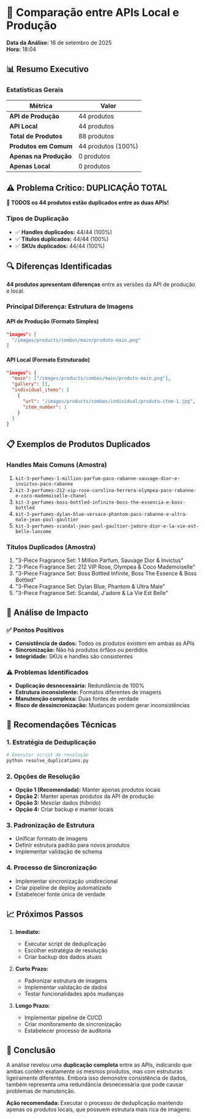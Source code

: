# 🔄 Comparação entre APIs Local e Produção

**Data da Análise:** 16 de setembro de 2025  
**Hora:** 18:04

## 📊 Resumo Executivo

### Estatísticas Gerais
| Métrica | Valor |
|---------|-------|
| **API de Produção** | 44 produtos |
| **API Local** | 44 produtos |
| **Total de Produtos** | 88 produtos |
| **Produtos em Comum** | 44 produtos (100%) |
| **Apenas na Produção** | 0 produtos |
| **Apenas Local** | 0 produtos |

## ⚠️ Problema Crítico: DUPLICAÇÃO TOTAL

**🚨 TODOS os 44 produtos estão duplicados entre as duas APIs!**

### Tipos de Duplicação
- ✅ **Handles duplicados:** 44/44 (100%)
- ✅ **Títulos duplicados:** 44/44 (100%)
- ✅ **SKUs duplicados:** 44/44 (100%)

## 🔍 Diferenças Identificadas

**44 produtos apresentam diferenças** entre as versões da API de produção e local.

### Principal Diferença: Estrutura de Imagens

#### API de Produção (Formato Simples)
```json
"images": [
  "/images/products/combos/main/produto-main.png"
]
```

#### API Local (Formato Estruturado)
```json
"images": {
  "main": ["/images/products/combos/main/produto-main.png"],
  "gallery": [],
  "individual_items": [
    {
      "url": "/images/products/combos/individual/produto-item-1.jpg",
      "item_number": 1
    }
  ]
}
```

## 📋 Exemplos de Produtos Duplicados

### Handles Mais Comuns (Amostra)
1. `kit-3-perfumes-1-million-parfum-paco-rabanne-sauvage-dior-e-invictus-paco-rabanne`
2. `kit-3-perfumes-212-vip-rose-carolina-herrera-olympea-paco-rabanne-e-coco-mademoiselle-chanel`
3. `kit-3-perfumes-boss-bottled-infinite-boss-the-essencia-e-boss-bottled`
4. `kit-3-perfumes-dylan-blue-versace-phantom-paco-rabanne-e-ultra-male-jean-paul-gaultier`
5. `kit-3-perfumes-scandal-jean-paul-gaultier-jadore-dior-e-la-vie-est-belle-lancome`

### Títulos Duplicados (Amostra)
1. "3-Piece Fragrance Set: 1 Million Parfum, Sauvage Dior & Invictus"
2. "3-Piece Fragrance Set: 212 VIP Rose, Olympea & Coco Mademoiselle"
3. "3-Piece Fragrance Set: Boss Bottled Infinite, Boss The Essence & Boss Bottled"
4. "3-Piece Fragrance Set: Dylan Blue, Phantom & Ultra Male"
5. "3-Piece Fragrance Set: Scandal, J'adore & La Vie Est Belle"

## 🎯 Análise de Impacto

### ✅ Pontos Positivos
- **Consistência de dados:** Todos os produtos existem em ambas as APIs
- **Sincronização:** Não há produtos órfãos ou perdidos
- **Integridade:** SKUs e handles são consistentes

### ⚠️ Problemas Identificados
- **Duplicação desnecessária:** Redundância de 100%
- **Estrutura inconsistente:** Formatos diferentes de imagens
- **Manutenção complexa:** Duas fontes de verdade
- **Risco de dessincronização:** Mudanças podem gerar inconsistências

## 🔧 Recomendações Técnicas

### 1. **Estratégia de Deduplicação**
```bash
# Executar script de resolução
python resolve_duplications.py
```

### 2. **Opções de Resolução**
- **Opção 1 (Recomendada):** Manter apenas produtos locais
- **Opção 2:** Manter apenas produtos da API de produção
- **Opção 3:** Mesclar dados (híbrido)
- **Opção 4:** Criar backup e manter locais

### 3. **Padronização de Estrutura**
- Unificar formato de imagens
- Definir estrutura padrão para novos produtos
- Implementar validação de schema

### 4. **Processo de Sincronização**
- Implementar sincronização unidirecional
- Criar pipeline de deploy automatizado
- Estabelecer fonte única de verdade

## 📈 Próximos Passos

1. **Imediato:**
   - Executar script de deduplicação
   - Escolher estratégia de resolução
   - Criar backup dos dados atuais

2. **Curto Prazo:**
   - Padronizar estrutura de imagens
   - Implementar validação de dados
   - Testar funcionalidades após mudanças

3. **Longo Prazo:**
   - Implementar pipeline de CI/CD
   - Criar monitoramento de sincronização
   - Estabelecer processo de auditoria

## 🎯 Conclusão

A análise revelou uma **duplicação completa** entre as APIs, indicando que ambas contêm exatamente os mesmos produtos, mas com estruturas ligeiramente diferentes. Embora isso demonstre consistência de dados, também representa uma redundância desnecessária que pode causar problemas de manutenção.

**Ação recomendada:** Executar o processo de deduplicação mantendo apenas os produtos locais, que possuem estrutura mais rica de imagens.